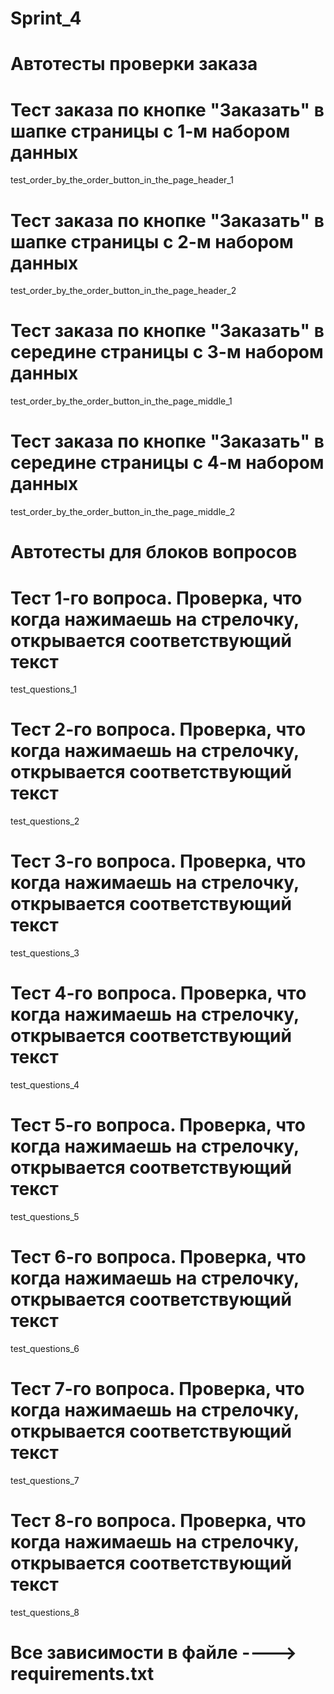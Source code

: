 # Sprint_4
# Автотесты проверки заказа
# Тест заказа по кнопке "Заказать" в шапке страницы с 1-м набором данных
test_order_by_the_order_button_in_the_page_header_1
# Тест заказа по кнопке "Заказать" в шапке страницы с 2-м набором данных 
test_order_by_the_order_button_in_the_page_header_2
# Тест заказа по кнопке "Заказать" в середине страницы с 3-м набором данных
test_order_by_the_order_button_in_the_page_middle_1
# Тест заказа по кнопке "Заказать" в середине страницы с 4-м набором данных
test_order_by_the_order_button_in_the_page_middle_2

# Автотесты для блоков вопросов
# Тест 1-го вопроса. Проверка, что когда нажимаешь на стрелочку, открывается соответствующий текст
test_questions_1
# Тест 2-го вопроса. Проверка, что когда нажимаешь на стрелочку, открывается соответствующий текст
test_questions_2
# Тест 3-го вопроса. Проверка, что когда нажимаешь на стрелочку, открывается соответствующий текст
test_questions_3
# Тест 4-го вопроса. Проверка, что когда нажимаешь на стрелочку, открывается соответствующий текст
test_questions_4
# Тест 5-го вопроса. Проверка, что когда нажимаешь на стрелочку, открывается соответствующий текст
test_questions_5
# Тест 6-го вопроса. Проверка, что когда нажимаешь на стрелочку, открывается соответствующий текст
test_questions_6
# Тест 7-го вопроса. Проверка, что когда нажимаешь на стрелочку, открывается соответствующий текст
test_questions_7
# Тест 8-го вопроса. Проверка, что когда нажимаешь на стрелочку, открывается соответствующий текст
test_questions_8

# Все зависимости в файле ----> requirements.txt
